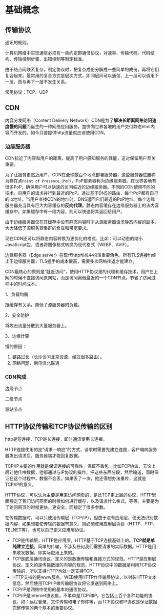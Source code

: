 # 基础概念

## 传输协议

通讯的规则。

计算机网络中实现通信必须有一些约定即通信协议，对速率、传输代码、代码结构、传输控制步骤、出错控制等制定标准。

由于结点间联系复杂，制定协议时，把复杂成份分解成一些简单的成份，再将它们复合起来。最常用的复合方式是层次方式，即同层间可以通信、上一层可以调用下一层，而与再下一层不发生关系。

常见协议：TCP、UDP

## CDN

内容分发网络（Content Delivery Network）CDN是为了**解决长距离网络访问速度慢的问题**而诞生的一种网络应用服务。加快向世界各地的用户交付静态html内容而开发的。如今只要提供http流量就应该使用CDN。

### 边缘服务器

CDN拉近了内容和用户的距离，提高了用户感知服务的性能，这对保留用户至关重要。

为了让服务更贴近用户，CDN在全球数百个地点部署服务器，这些服务器位置称为存在点`Point of Presence（PoP）`，PoP服务器称为边缘服务器。在世界各地有很多PoP，确保用户可以快速的访问临近的边缘服务器。不同的CDN使用不同的技术，将用户的请求并行到最近的PoP。通过基于DNS的路由，每个PoP都有自己的ip地址，当用户查找CDN的地址时，DNS返回它们最近的PoP地址。每个边缘服务器充当具有巨大内容缓存的**反向代理**。静态内容缓存在边缘服务器上的该内容缓存中。如果缓存中有一段内容，则可以快速将其返回给用户。

由于边缘服务器仅在其缓存中没有静态内容时才从源服务器请求静态内容的副本，大大降低了源服务器集群的负载和带宽要求。

现在CDN还可以将静态内容转换为更优化的格式，比如：可以动态的缩小JavaScript包，或者将图像格式转换为现代格式（WEBP、AVIF）。

边缘服务器（Edge server）在现代http堆栈中扮演重要角色。所有TLS连接均终止于边缘服务器，TLS握手的成本很高，需要多次网络往返才能建立。

CDN最核心的原则是“就近访问”，使用HTTP协议里的代理和缓存技术，用户在上网的时候不直接访问原网站，而是访问离他最近的一个CDN节点，节省了访问过程中的时间成本。

1、负载均衡

跟缓存有关系。降低了源服务器的负载。

2、安全防护

将攻击流量分散到大量服务器上。

3、边缘计算

慢的原因：

1. 链路过长（长沙访问北京资源，经过很多路由）。
2. 网络问题，南电信北联通

### CDN构成

边缘节点

二级节点

源站节点

## HTTP协议传输和TCP协议传输的区别

http是短连接，TCP是长连接，即时通讯使用长连接。

HTTP连接使用的是“请求—响应”的方式，请求时需要先建立连接，客户端向服务器发出请求后，服务器端才能回复数据。

TCP/IP主要的作用就是保证连接的可靠性，保证不丢包。比如TCP协议，无论上层让他传啥数据，他都通过与IP协议的操作，把这些东西分段，然后输送，同时保证在这个过程中，数据不会丢，如果丢了一块，他还得想办法重传，这就是TCP/IP的意义。

HTTP协议，可以认为主要是用来访问网页的，是比TCP更上层的协议，HTTP里面规定了我们访问网页的时候如何进行缓存，以及请求什么格式，等等。主要是为了访问网页的时候更快，更安全，而规定了很多参数。

在传输数据时，可以只使用传输层（TCP/IP），但由于没有应用层，便无法识别数据内容，如果想要使传输的数据有意义，则必须使用应用层协议（HTTP、FTP、TELNET等），也可以自己定义应用层协议。

- TCP是传输层，HTTP是应用层，HTTP基于TCP连接基础上的。**TCP就是单纯建立连接**，简单的传输，不涉及任何我们需要请求的实际数据。HTTP是用来收发数据，即实际应用上来的。
- TCP是底层通讯协议，定义的是数据传输和连接方式的规范。HTTP是应用层协议，定义的是传输数据的内容的规范，HTTP协议中的数据是利用TCP协议传输的，所以支持HTTP也就一定支持TCP。
- HTTP支持的是www服务，WEB使用HTTP作传输层协议，以封装HTTP文本信息，然后使用TCP/IP做传输层协议将它发送到网络上。
- TCP/IP是网络中使用的基本的通信协议。
- TCP/IP是Internet协议族，不单单是TCP和IP。它包括上百个各种功能的协议，如：远程登录、文件传输和电子邮件等，而TCP协议和IP协议是保证数据完整传输的两个基本的重要协议。

